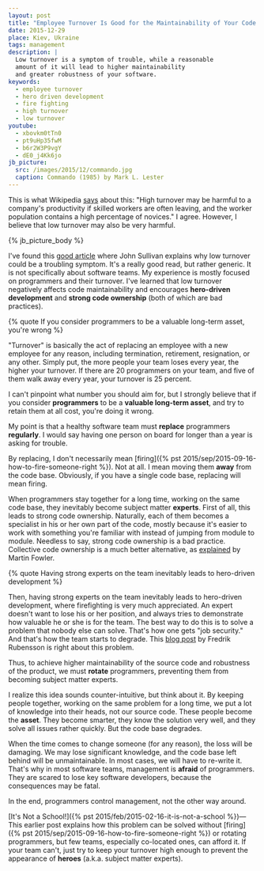 ```yaml
---
layout: post
title: "Employee Turnover Is Good for the Maintainability of Your Code Base"
date: 2015-12-29
place: Kiev, Ukraine
tags: management
description: |
  Low turnover is a symptom of trouble, while a reasonable
  amount of it will lead to higher maintainability
  and greater robustness of your software.
keywords:
  - employee turnover
  - hero driven development
  - fire fighting
  - high turnover
  - low turnover
youtube:
  - xbovkm0tTn0
  - pt9uHp35fwM
  - b6r2W3P9vgY
  - dE0_j4Kk6jo
jb_picture:
  src: /images/2015/12/commando.jpg
  caption: Commando (1985) by Mark L. Lester
---
```


This is what Wikipedia [says](https://en.wikipedia.org/wiki/Turnover_%28employment%29) about this:
"High turnover may be harmful to a company's
productivity if skilled workers are often leaving,
and the worker population contains a high percentage of novices."
I agree. However, I believe that low turnover may also
be very harmful.

<!--more-->

{% jb_picture_body %}

I've found this
[good article](http://www.eremedia.com/ere/a-low-turnover-rate-could-mean-that-you-have-ugly-employees/)
where John Sullivan explains why low turnover could be a troubling
symptom. It's a really good read, but rather generic. It is not specifically about software
teams. My experience is mostly focused on programmers and their
turnover. I've learned that low turnover negatively affects code maintainability
and encourages **hero-driven development** and **strong code ownership**
(both of which are bad practices).

{% quote If you consider programmers to be a valuable long-term asset, you're wrong %}

"Turnover" is basically the act of replacing an employee
with a new employee for any reason, including termination,
retirement, resignation, or any other. Simply put, the more
people your team loses every year, the higher your turnover.
If there are 20 programmers on your team, and five of them
walk away every year, your turnover is 25 percent.

I can't pinpoint what number you should aim for, but I strongly believe
that if you consider **programmers** to be a **valuable long-term asset**,
and try to retain them at all cost, you're doing it wrong.

My point is that a healthy software team must
**replace** programmers **regularly**. I would say having one
person on board for longer than a year is asking for trouble.

By replacing, I don't necessarily mean
[firing]({% pst 2015/sep/2015-09-16-how-to-fire-someone-right %}).
Not at all. I mean moving them
**away** from the code base. Obviously, if you have a single code
base, replacing will mean firing.

When programmers stay together for a long time, working on the
same code base, they inevitably become subject matter **experts**. First of
all, this leads to strong code ownership. Naturally, each of them
becomes a specialist in his or her own part of the code, mostly because
it's easier to work with something you're familiar with instead of jumping
from module to module. Needless to say, strong code ownership is
a bad practice. Collective code ownership is a much better alternative,
as [explained](http://martinfowler.com/bliki/CodeOwnership.html) by Martin Fowler.

{% quote Having strong experts on the team inevitably leads to hero-driven development %}

Then, having strong experts on the team inevitably leads to
hero-driven development, where firefighting is very much appreciated.
An expert doesn't want to lose his or her position, and always tries to demonstrate
how valuable he or she is for the team. The best way to do this is to
solve a problem that nobody else can solve. That's how one gets "job security."
And that's how the team starts to degrade.
This [blog post](http://highlevelbits.com/2014/08/hero-driven-development.html)
by Fredrik Rubensson is right about this problem.

Thus, to achieve higher maintainability of the source code and
robustness of the product, we must **rotate** programmers, preventing
them from becoming subject matter experts.

I realize this idea sounds counter-intuitive, but think about it.
By keeping people together, working on the same problem for a long time,
we put a lot of knowledge into their heads, not our source code.
These people become the **asset**. They become smarter, they know the
solution very well, and they solve all issues rather quickly.
But the code base degrades.

When the time comes to change someone (for any reason), the loss will be
damaging. We may lose significant knowledge, and the code base left
behind will be unmaintainable. In most cases, we will have to re-write it.
That's why in most software teams, management is **afraid** of programmers.
They are scared to lose key software developers, because the
consequences may be fatal.

In the end, programmers control management, not the other way around.

[It's Not a School!]({% pst 2015/feb/2015-02-16-it-is-not-a-school %})&mdash;This earlier post explains how this problem can be solved without
[firing]({% pst 2015/sep/2015-09-16-how-to-fire-someone-right %})
or rotating programmers, but few teams, especially co-located ones,
can afford it. If your team can't, just try to keep your turnover high
enough to prevent the appearance of **heroes** (a.k.a. subject matter experts).

